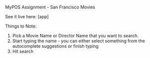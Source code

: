 MyPOS Assignment - San Francisco Movies

See it live here: [app]

Things to Note:

1. Pick a Movie Name or Director Name that you want to search.
2. Start typing the name - you can either select something from the autocomplete suggestions or finish typing
3. Hit search

